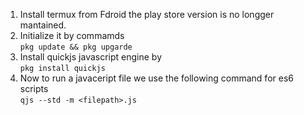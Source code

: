 1. Install termux from Fdroid the play store version is no longger mantained.
2. Initialize it by commamds  
`pkg update && pkg upgarde`
3. Install quickjs javascript engine by  
`pkg install quickjs`
4. Now to run a javaceript file we use the following command for es6 scripts  
`qjs --std -m <filepath>.js`
